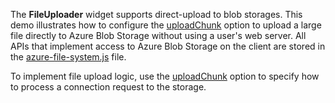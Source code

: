 The **FileUploader** widget supports direct-upload to blob storages. This demo illustrates how to configure the [uploadChunk](/Documentation/ApiReference/UI_Widgets/dxFileUploader/Configuration/#uploadChunk) option to upload a large file directly to Azure Blob Storage without using a user's web server. All APIs that implement access to Azure Blob Storage on the client are stored in the <a href="https://js.devexpress.com/Demos/WidgetsGallery/JSDemos/Demos/FileUploader/AzureDirectUploading/azure-file-system.js" target="_blank">azure-file-system.js</a> file.

To implement file upload logic, use the [uploadChunk](/Documentation/ApiReference/UI_Widgets/dxFileUploader/Configuration/#uploadChunk) option to specify how to process a connection request to the storage.